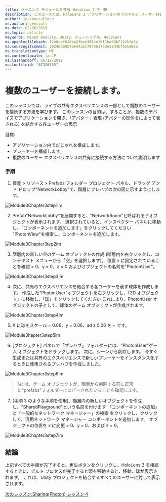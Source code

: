 ```yaml
---
title: ラーニング モジュールを共有 HoloLens 2 を MR
description: このコースでは、HoloLens 2 アプリケーション内でのマルチ ユーザー共有機能を実装する方法について説明します。
author: jessemcculloch
ms.author: jemccull
ms.date: 02/26/2019
ms.topic: article
keywords: Mixed Reality、Unity、チュートリアル、Hololens
ms.openlocfilehash: f2e8cef618ea2fbee398ce19f1ba60b712b5fe3e
ms.sourcegitcommit: 30246ab9b9be44a3c707061753e53d4bf401eb6b
ms.translationtype: MT
ms.contentlocale: ja-JP
ms.lasthandoff: 06/22/2019
ms.locfileid: "67326765"
---
```

# <a name="connecting-multiple-users"></a>**複数のユーザーを接続します。** 

このレッスンでは、ライブの共有エクスペリエンスの一部として複数のユーザーを接続する方法を学びます。 このレッスンの目的は、することが、複数のデバイスでアプリケーションを開き、「アバター」表現 (アバターの球体をによって表される) を結合する各ユーザーの表示 

目標:

- アプリケーション内でだじゃれを構成します。
- プレーヤーを構成します。
- 複数のユーザー エクスペリエンスの共有に接続する方法について説明します

### <a name="instructions"></a>手順

1. 資産 > リソース > Prefabs フォルダー プロジェクト パネル、ドラッグ アンド ドロップ"NetworkLobby"で、階層にプレハブの次の図に示すようにします。


![Module3Chapter3step1im](images/module3chapter3step1im.PNG)

2. Prefab"NetworkLobby"を展開すると、"NetworkRoom"と呼ばれる子オブジェクトが表示されます。 選択されていると、インスペクター パネルに移動し、「コンポーネントを追加します」をクリックしてください "PhotonView"を検索し、コンポーネントを追加します。

![Module3Chapter3tep2im](images/module3chapter3step2im.PNG)

3. 階層内の新しい空のゲーム オブジェクトの作成 (階層内を右クリックし、コンテキスト メニューから「空」を選択します)。 位置 x に設定されていることを確認 = 0、y = 0、z = 0 およびオブジェクトの名前を"PhotonUser"。

![Module3Chapter3step3im](images/module3chapter3step3im.PNG)

4. 次に、共有のエクスペリエンスを結合する各ユーザーを表す球体を作成します。 作成した"PhotonUser"オブジェクトを右クリックし、「3D オブジェクト」に移動し、「球」をクリックしてください これにより、PhotonUser オブジェクトの子として、球体のゲーム オブジェクトが作成されます。

![Module3Chapter3step4im](images/module3chapter3step4im.PNG)

5. X に球をスケール = 0.06、y = 0.06、ad z 0.06 を = です。

![Module3hapter3step5im](images/module3chapter3step5im.PNG)

6. [プロジェクト] パネルで「プレハブ」フォルダーには、"PhotonUser"ゲーム オブジェクトをドラッグします。 次に、シーンから削除します。 今すぐ生成または共有のエクスペリエンスで新しいプレーヤーをインスタンス化するときに使用されるプレハブを作成しました。

![Module3Chapter3step6im](images/module3chapter3step6im.PNG)

> 注: は、ゲーム オブジェクトが、階層から削除する前に正常に"prefabs"フォルダーにコピーされたいることを確認します。

7. (手順 3 のような手順を使用)、階層内の新しいオブジェクトを作成し、"SharedPlayground"という名前を付けます 「コンポーネントの追加」と「一般的なネットワーク マネージャー」の検索 をクリックし、クリックして、汎用ネットワーク マネージャー コンポーネントを追加します。 オブジェクトの位置を x に変更 = 0、y = 0、および z = 0。

![Module3Chapter3step7im](images/module3chapter3step7im.PNG)


## <a name="congratulations"></a>結論

上記すべての手順が完了すると、再生ボタンをクリックし、HoloLens 2 を接続するときに、ビルド プロセスが完了すると頭を移動すると、移動、球が表示されます。 これは、Unity プロジェクトを結合するすべてのユーザーに対して表示されます。

[次のレッスン:Sharing(Photon) レッスン 4](mrlearning-sharing(photon)-ch4.md)

